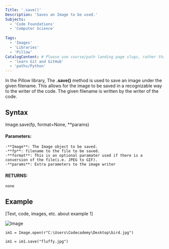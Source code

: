```yaml
---
Title: '.save()'
Description: 'Saves an Image to be used.'
Subjects:
  - 'Code Foundations'
  - 'Computer Science'
  
Tags: 
  - 'Images'
  - 'Libraries'
  - 'Pillow'
CatalogContent: # Please use course/path landing page slugs, rather than linking to individual content items. If listing multiple items, please put the most relevant one first
  - 'learn Git and GitHub'
  - 'paths/Python'
---
```



In the Pillow library, The **.save()** method is used to save an image under the given filename. This allows for the image to be saved in a recognizable way to the writer of the code. The given filename is written by the writer of the code.

## Syntax

Image.save(fp, format=None, **params)     

#### Parameters:
    -**Image**: The Image object to be saved.
    -**fp**: filename to the file to be saved.
    -**format**: This is an optional paramater used if there is a conversion of the file(i.e. JPEG to GIF).
    -**params**: Extra parameters to the image writer 

#### RETURNS:
    none

## Example

[Text, code, images, etc. about example 1]

![Image](fluffy-bird.jpeg)

``` 
im1 = Image.open(r"C:\Users\Codecademy\Desktop\bird.jpg") 

im1 = im1.save("fluffy.jpg")
```
